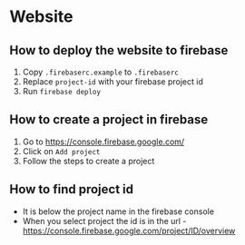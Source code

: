 # Website

## How to deploy the website to firebase

1. Copy `.firebaserc.example` to `.firebaserc`
1. Replace `project-id` with your firebase project id
2. Run `firebase deploy`

## How to create a project in firebase

1. Go to https://console.firebase.google.com/
2. Click on `Add project`
3. Follow the steps to create a project

## How to find project id

- It is below the project name in the firebase console
- When you select project the id is in the url - https://console.firebase.google.com/project/ID/overview
